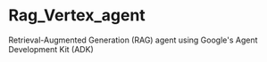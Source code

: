# Rag_Vertex_agent
Retrieval-Augmented Generation (RAG) agent using Google's Agent Development Kit (ADK)
